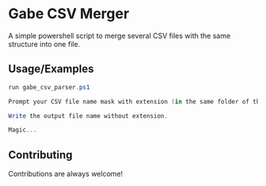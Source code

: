 # Gabe CSV Merger

A simple powershell script to merge several CSV files with the same structure into one file.
## Usage/Examples

```ps1
run gabe_csv_parser.ps1

Prompt your CSV file name mask with extension (in the same folder of the script).

Write the output file name without extension.

Magic...
```


## Contributing

Contributions are always welcome!

